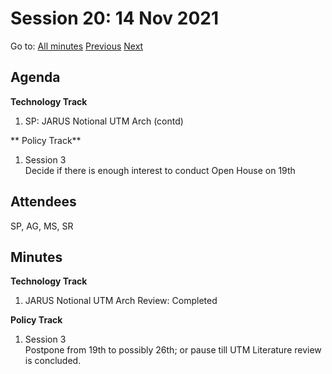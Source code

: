 # Session 20: 14 Nov 2021

Go to: [All minutes](../../../index.md) [Previous](./09.md) [Next](16.md)

## Agenda

**Technology Track**

1. SP: JARUS Notional UTM Arch (contd)

** Policy Track**

1. Session 3  
    Decide if there is enough interest to conduct Open House on 19th

## Attendees

SP, AG, MS, SR

## Minutes

**Technology Track**

1. JARUS Notional UTM Arch Review: Completed

**Policy Track**

1. Session 3  
    Postpone from 19th to possibly 26th; or pause till UTM Literature review is concluded.
